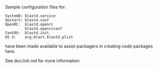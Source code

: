 Sample configuration files for:
```
SystemD: blastd.service
Upstart: blastd.conf
OpenRC:  blastd.openrc
         blastd.openrcconf
CentOS:  blastd.init
OS X:    org.blast.blastd.plist
```
have been made available to assist packagers in creating node packages here.

See doc/init.md for more information.
